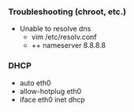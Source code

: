 ### Troubleshooting (chroot, etc.)
- Unable to resolve dns
    - vim /etc/resolv.conf
    - ++ nameserver 8.8.8.8

### DHCP
- auto eth0
- allow-hotplug eth0
- iface eth0 inet dhcp
